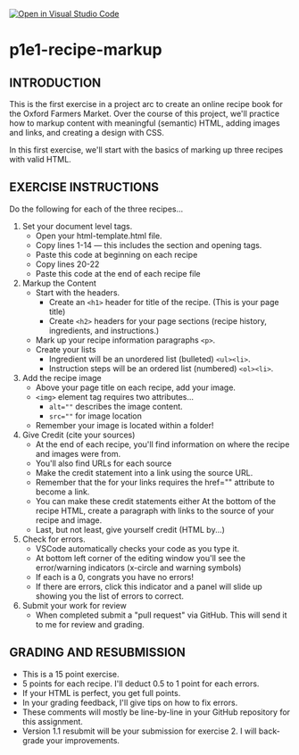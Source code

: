 [![Open in Visual Studio Code](https://classroom.github.com/assets/open-in-vscode-f059dc9a6f8d3a56e377f745f24479a46679e63a5d9fe6f495e02850cd0d8118.svg)](https://classroom.github.com/online_ide?assignment_repo_id=5490577&assignment_repo_type=AssignmentRepo)
# p1e1-recipe-markup

## INTRODUCTION
This is the first exercise in a project arc to create an online recipe book for the Oxford Farmers Market. Over the course of this project, we'll practice how to markup content with meaningful (semantic) HTML, adding images and links, and creating a design with CSS.

In this first exercise, we'll start with the basics of marking up three recipes with valid HTML.

## EXERCISE INSTRUCTIONS

Do the following for each of the three recipes...

1. Set your document level tags.
    - Open your html-template.html file.
    - Copy lines 1-14 — this includes the <head> section and opening <body> tags.
    - Paste this code at beginning on each recipe
    - Copy lines 20-22
    - Paste this code at the end of each recipe file
2. Markup the Content
    - Start with the headers.
        - Create an `<h1>` header for title of the recipe. (This is your page title)
        - Create `<h2>` headers for your page sections (recipe history, ingredients, and instructions.)
    - Mark up your recipe information paragraphs `<p>`.
    - Create your lists
        - Ingredient will be an unordered list (bulleted) `<ul><li>`.
        - Instruction steps will be an ordered list (numbered) `<ol><li>`.
3. Add the recipe image 
    - Above your page title on each recipe, add your image.
    - `<img>` element tag requires two attributes...
        - `alt=""` describes the image content.
        - `src=""` for image location
    - Remember your image is located within a folder!
4. Give Credit (cite your sources)
    - At the end of each recipe, you'll find information on where the recipe and images were from.
    - You'll also find URLs for each source
    - Make the credit statement into a link using the source URL.
    - Remember that the <a> for your links requires the href="" attribute to become a link.
    - You can make these credit statements either At the bottom of the recipe HTML, create a paragraph with links to the source of your recipe and image.
    - Last, but not least, give yourself credit (HTML by...)
5. Check for errors.
    - VSCode automatically checks your code as you type it.
    - At bottom left corner of the editing window you'll see the error/warning indicators (x-circle and warning symbols)
    - If each is a 0, congrats you have no errors!
    - If there are errors, click this indicator and a panel will slide up showing you the list of errors to correct.
6. Submit your work for review
    - When completed submit a "pull request" via GitHub. This will send it to me for review and grading.

## GRADING AND RESUBMISSION

- This is a 15 point exercise.
- 5 points for each recipe. I'll deduct 0.5 to 1 point for each errors.
- If your HTML is perfect, you get full points.
- In your grading feedback, I'll give tips on how to fix errors.
- These comments will mostly be line-by-line in your GitHub repository for this assignment.
- Version 1.1 resubmit will be your submission for exercise 2. I will back-grade your improvements.
